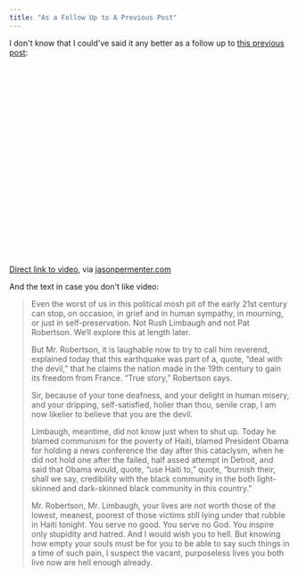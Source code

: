 ```yaml
---
title: "As a Follow Up to A Previous Post"
---
```

<p>I don't know that I could've said it any better as a follow up to <a href="https://chrisenns.com/2010/01/14/christians-give-christians-a-bad-name/">this previous post</a>:</p>
<p><object width="425" height="344"><param name="movie" value="http://www.youtube.com/v/zPoWOw8Jm5w&rel=0&color1=0xb1b1b1&color2=0xcfcfcf&hl=en_US&feature=player_embedded&fs=1"></param><param name="allowFullScreen" value="true"></param><param name="allowScriptAccess" value="always"></param><embed src="http://www.youtube.com/v/zPoWOw8Jm5w&rel=0&color1=0xb1b1b1&color2=0xcfcfcf&hl=en_US&feature=player_embedded&fs=1" type="application/x-shockwave-flash" allowfullscreen="true" allowScriptAccess="always" width="425" height="344"></embed></object></p>
<p><a href="http://www.youtube.com/watch?v=zPoWOw8Jm5w">Direct link to video</a>, via <a href="http://jasonpermenter.com/post/334555417/countdown10">jasonpermenter.com</a></p>
<p>And the text in case you don't like video:</p>
<blockquote><p>Even the worst of us in this political mosh pit of the early 21st century can stop, on occasion, in grief and in human sympathy, in mourning, or just in self-preservation.  Not Rush Limbaugh and not Pat Robertson.  We‘ll explore this at length later.</p>
<p>But Mr. Robertson, it is laughable now to try to call him reverend, explained today that this earthquake was part of a, quote, “deal with the devil,” that he claims the nation made in the 19th century to gain its freedom from France.  “True story,” Robertson says.</p>
<p>Sir, because of your tone deafness, and your delight in human misery, and your dripping, self-satisfied, holier than thou, senile crap, I am now likelier to believe that you are the devil.</p>
<p>Limbaugh, meantime, did not know just when to shut up.  Today he blamed communism for the poverty of Haiti, blamed President Obama for holding a news conference the day after this cataclysm, when he did not hold one after the failed, half assed attempt in Detroit, and said that Obama would, quote, “use Haiti to,” quote, “burnish their, shall we say, credibility with the black community in the both light-skinned and dark-skinned black community in this country.”</p>
<p>Mr. Robertson, Mr. Limbaugh, your lives are not worth those of the lowest, meanest, poorest of those victims still lying under that rubble in Haiti tonight.  You serve no good.  You serve no God.  You inspire only stupidity and hatred.  And I would wish you to hell.  But knowing how empty your souls must be for you to be able to say such things in a time of such pain, I suspect the vacant, purposeless lives you both live now are hell enough already.</p></blockquote>
